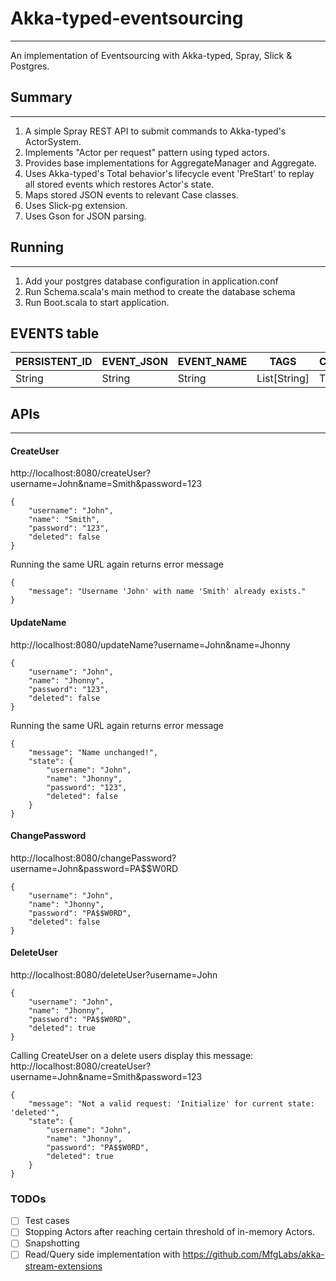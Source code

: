 # Akka-typed-eventsourcing
----

An implementation of Eventsourcing with Akka-typed, Spray, Slick & Postgres.

## Summary
----

1. A simple Spray REST API to submit commands to Akka-typed's ActorSystem.
2. Implements "Actor per request" pattern using typed actors.
3. Provides base implementations for AggregateManager and Aggregate.
4. Uses Akka-typed's Total behavior's lifecycle event 'PreStart' to replay all stored events which restores Actor's state.
5. Maps stored JSON events to relevant Case classes.
6. Uses Slick-pg extension.
7. Uses Gson for JSON parsing.

## Running 
---

1. Add your postgres database configuration in application.conf
2. Run Schema.scala's main method to create the database schema
3. Run Boot.scala to start application.

## EVENTS table

PERSISTENT_ID  |   EVENT_JSON  | EVENT_NAME | TAGS | CREATE_TIME
-------------- | ------------- | ---------- | ---- | -----------
String         |    String     |   String   | List[String] | Timestamp


## APIs
---

#### CreateUser
http://localhost:8080/createUser?username=John&name=Smith&password=123

    {
        "username": "John",
        "name": "Smith",
        "password": "123",
        "deleted": false
    }

Running the same URL again returns error message
    
    {
        "message": "Username 'John' with name 'Smith' already exists."
    }

#### UpdateName

http://localhost:8080/updateName?username=John&name=Jhonny

    {
        "username": "John",
        "name": "Jhonny",
        "password": "123",
        "deleted": false
    }
    
Running the same URL again returns error message

    {
        "message": "Name unchanged!",
        "state": {
            "username": "John",
            "name": "Jhonny",
            "password": "123",
            "deleted": false
        }
    }
    
#### ChangePassword

http://localhost:8080/changePassword?username=John&password=PA$$W0RD

    {
        "username": "John",
        "name": "Jhonny",
        "password": "PA$$W0RD",
        "deleted": false
    }

#### DeleteUser

http://localhost:8080/deleteUser?username=John

    {
        "username": "John",
        "name": "Jhonny",
        "password": "PA$$W0RD",
        "deleted": true
    }

Calling CreateUser on a delete users display this message: http://localhost:8080/createUser?username=John&name=Smith&password=123

    {
        "message": "Not a valid request: 'Initialize' for current state: 'deleted'",
        "state": {
            "username": "John",
            "name": "Jhonny",
            "password": "PA$$W0RD",
            "deleted": true
        }
    }
    
### TODOs
- [ ] Test cases
- [ ] Stopping Actors after reaching certain threshold of in-memory Actors.
- [ ] Snapshotting
- [ ] Read/Query side implementation with https://github.com/MfgLabs/akka-stream-extensions
